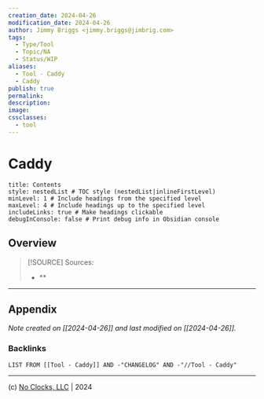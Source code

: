 ```yaml
---
creation_date: 2024-04-26
modification_date: 2024-04-26
author: Jimmy Briggs <jimmy.briggs@jimbrig.com>
tags:
  - Type/Tool
  - Topic/NA
  - Status/WIP
aliases:
  - Tool - Caddy
  - Caddy
publish: true
permalink:
description:
image:
cssclasses:
  - tool
---
```



# Caddy

```table-of-contents
title: Contents 
style: nestedList # TOC style (nestedList|inlineFirstLevel)
minLevel: 1 # Include headings from the specified level
maxLevel: 4 # Include headings up to the specified level
includeLinks: true # Make headings clickable
debugInConsole: false # Print debug info in Obsidian console
```

## Overview

> [!SOURCE] Sources:
> - **

***

## Appendix

*Note created on [[2024-04-26]] and last modified on [[2024-04-26]].*

### Backlinks

```dataview
LIST FROM [[Tool - Caddy]] AND -"CHANGELOG" AND -"//Tool - Caddy"
```

***

(c) [No Clocks, LLC](https://github.com/noclocks) | 2024